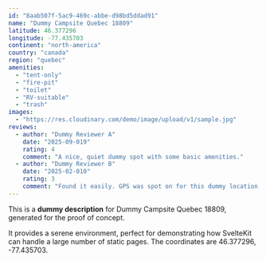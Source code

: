 ```yaml
---
id: "8aab507f-5ac9-469c-abbe-d98bd5ddad91"
name: "Dummy Campsite Quebec 18809"
latitude: 46.377296
longitude: -77.435703
continent: "north-america"
country: "canada"
region: "quebec"
amenities:
  - "tent-only"
  - "fire-pit"
  - "toilet"
  - "RV-suitable"
  - "trash"
images:
  - "https://res.cloudinary.com/demo/image/upload/v1/sample.jpg"
reviews:
  - author: "Dummy Reviewer A"
    date: "2025-09-019"
    rating: 4
    comment: "A nice, quiet dummy spot with some basic amenities."
  - author: "Dummy Reviewer B"
    date: "2025-02-010"
    rating: 3
    comment: "Found it easily. GPS was spot on for this dummy location."
---
```


This is a **dummy description** for Dummy Campsite Quebec 18809, generated for the proof of concept.

It provides a serene environment, perfect for demonstrating how SvelteKit can handle a large number of static pages. The coordinates are 46.377296, -77.435703.
